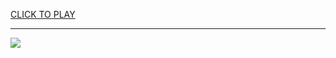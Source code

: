 
<a href="https://premium76.site?title=average_nfl_game_length&ref=13M">CLICK TO PLAY</a></h3>
<hr>

<a href="https://premium76.site?title=average_nfl_game_length&ref=13M"><img src="https://clearcache.store/games.png"></a>


